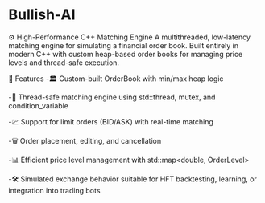 # Bullish-AI
⚙️ High-Performance C++ Matching Engine
A multithreaded, low-latency matching engine for simulating a financial order book. Built entirely in modern C++ with custom heap-based order books for managing price levels and thread-safe execution.

🧠 Features
-🏛 Custom-built OrderBook with min/max heap logic

-🧵 Thread-safe matching engine using std::thread, mutex, and condition_variable

-💹 Support for limit orders (BID/ASK) with real-time matching

-🗑 Order placement, editing, and cancellation

-📊 Efficient price level management with std::map<double, OrderLevel>

-🛠 Simulated exchange behavior suitable for HFT backtesting, learning, or integration into trading bots
